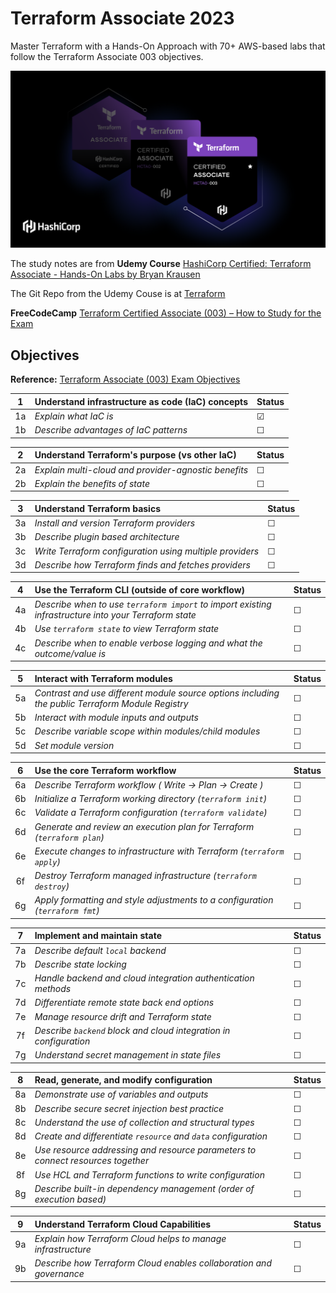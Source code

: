 # Terraform Associate 2023
Master Terraform with a Hands-On Approach with 70+ AWS-based labs that follow the Terraform Associate 003 objectives.

![Alt text](assets/TF_associate_003.png)

The study notes are from **Udemy Course** [HashiCorp Certified: Terraform Associate - Hands-On Labs by Bryan Krausen](https://www.udemy.com/course/terraform-hands-on-labs/)

The Git Repo from the Udemy Couse is at [Terraform](https://github.com/btkrausen/hashicorp/tree/master/terraform)

**FreeCodeCamp** [Terraform Certified Associate (003) – How to Study for the Exam](https://www.freecodecamp.org/news/terraform-certified-associate-003-study-notes/)

## Objectives
**Reference:** [Terraform Associate (003) Exam Objectives](https://developer.hashicorp.com/certifications/infrastructure-automation)

|**1** |**Understand infrastructure as code (IaC) concepts**|**Status**|
|:-----:|:--------------|-----|
|1a	|_Explain what IaC is_| &#x2611; |
|1b	|_Describe advantages of IaC patterns_| &#x2610; |

|**2**	|**Understand Terraform's purpose (vs other IaC)**|**Status**|
|:-----:|:--------------|-----|
|2a	|_Explain multi-cloud and provider-agnostic benefits_| &#x2610; |
|2b	|_Explain the benefits of state_| &#x2610; |

|**3**	|**Understand Terraform basics**|**Status**|
|:-----:|:--------------|-----|
|3a	|_Install and version Terraform providers_| &#x2610; |
|3b	|_Describe plugin based architecture_| &#x2610; |
|3c	|_Write Terraform configuration using multiple providers_| &#x2610; |
|3d	|_Describe how Terraform finds and fetches providers_| &#x2610; |

|**4**	|**Use the Terraform CLI (outside of core workflow)**|**Status**|
|:-----:|:--------------|-----|
|4a	|_Describe when to use `terraform import` to import existing infrastructure into your Terraform state_| &#x2610; |
|4b	|_Use `terraform state` to view Terraform state_| &#x2610; |
|4c	|_Describe when to enable verbose logging and what the outcome/value is_| &#x2610; |

|**5**	|**Interact with Terraform modules**|**Status**|
|:-----:|:--------------|-----|
|5a	|_Contrast and use different module source options including the public Terraform Module Registry_| &#x2610; |
|5b	|_Interact with module inputs and outputs_| &#x2610; |
|5c	|_Describe variable scope within modules/child modules_| &#x2610; |
|5d	|_Set module version_| &#x2610; |

|**6**	|**Use the core Terraform workflow**|**Status**|
|:-----:|:--------------|-----|
|6a	|_Describe Terraform workflow ( Write -> Plan -> Create )_| &#x2610; |
|6b	|_Initialize a Terraform working directory (`terraform init`)_| &#x2610; |
|6c	|_Validate a Terraform configuration (`terraform validate`)_| &#x2610; |
|6d	|_Generate and review an execution plan for Terraform (`terraform plan`)_| &#x2610; |
|6e	|_Execute changes to infrastructure with Terraform (`terraform apply`)_| &#x2610; |
|6f	|_Destroy Terraform managed infrastructure (`terraform destroy`)_| &#x2610; |
|6g	|_Apply formatting and style adjustments to a configuration (`terraform fmt`)_| &#x2610; |

|**7**	|**Implement and maintain state**|**Status**|
|:-----:|:--------------|-----|
|7a	|_Describe default `local` backend_| &#x2610; |
|7b	|_Describe state locking_| &#x2610; |
|7c	|_Handle backend and cloud integration authentication methods_| &#x2610; |
|7d	|_Differentiate remote state back end options_| &#x2610; |
|7e	|_Manage resource drift and Terraform state_| &#x2610; |
|7f	|_Describe `backend` block and cloud integration in configuration_| &#x2610; |
|7g	|_Understand secret management in state files_| &#x2610; |

|**8**	|**Read, generate, and modify configuration**|**Status**|
|:-----:|:--------------|-----|
|8a	|_Demonstrate use of variables and outputs_| &#x2610; |
|8b	|_Describe secure secret injection best practice_| &#x2610; |
|8c	|_Understand the use of collection and structural types_| &#x2610; |
|8d	|_Create and differentiate `resource` and `data` configuration_| &#x2610; |
|8e	|_Use resource addressing and resource parameters to connect resources together_| &#x2610; |
|8f	|_Use HCL and Terraform functions to write configuration_| &#x2610; |
|8g	|_Describe built-in dependency management (order of execution based)_| &#x2610; |

|**9**	|**Understand Terraform Cloud Capabilities**|**Status**|
|:-----:|:--------------|-----|
|9a	|_Explain how Terraform Cloud helps to manage infrastructure_| &#x2610; |
|9b	|_Describe how Terraform Cloud enables collaboration and governance_| &#x2610; |
